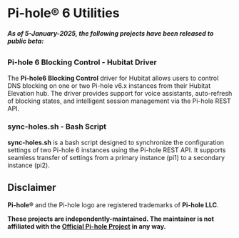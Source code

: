 # Pi-hole® 6 Utilities

#### *As of 5-January-2025, the following projects have been released to public beta:*

##

### Pi-hole 6 Blocking Control - Hubitat Driver

The **Pi-hole6 Blocking Control** driver for Hubitat allows users to control DNS blocking on one or two Pi-hole v6.x instances from their Hubitat Elevation hub. The driver provides support for voice assistants, auto-refresh of blocking states, and intelligent session management via the Pi-hole REST API. 

### sync-holes.sh - Bash Script

**sync-holes.sh** is a bash script designed to synchronize the configuration settings of two Pi-hole 6 instances using the Pi-hole REST API. It supports seamless transfer of settings from a primary instance (pi1) to a secondary instance (pi2).

## Disclaimer

**Pi-hole®**  and the Pi-hole logo are registered trademarks of **Pi-hole LLC**.

**These projects are independently-maintained. The maintainer is not affiliated with the [Official Pi-hole Project](https://github.com/pi-hole) in any way.**
